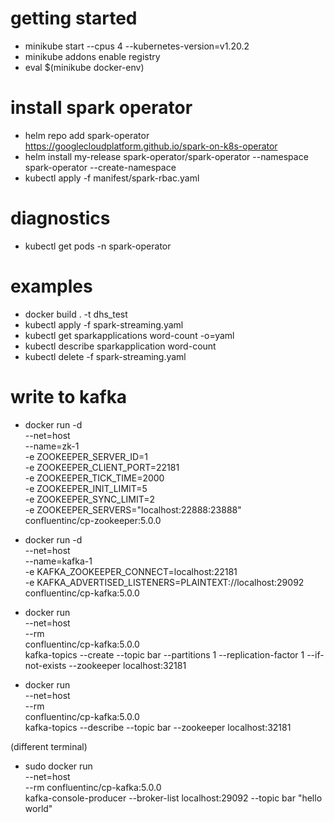 # getting started

* minikube start --cpus 4 --kubernetes-version=v1.20.2
* minikube addons enable registry
* eval $(minikube docker-env)

# install spark operator

* helm repo add spark-operator https://googlecloudplatform.github.io/spark-on-k8s-operator
* helm install my-release spark-operator/spark-operator --namespace spark-operator --create-namespace
* kubectl apply -f manifest/spark-rbac.yaml


# diagnostics

* kubectl get pods -n spark-operator


# examples

* docker build . -t dhs_test
* kubectl apply -f spark-streaming.yaml
* kubectl get sparkapplications word-count -o=yaml
* kubectl describe sparkapplication word-count
* kubectl delete -f spark-streaming.yaml

# write to kafka

* docker run -d \
   --net=host \
   --name=zk-1 \
   -e ZOOKEEPER_SERVER_ID=1 \
   -e ZOOKEEPER_CLIENT_PORT=22181 \
   -e ZOOKEEPER_TICK_TIME=2000 \
   -e ZOOKEEPER_INIT_LIMIT=5 \
   -e ZOOKEEPER_SYNC_LIMIT=2 \
   -e ZOOKEEPER_SERVERS="localhost:22888:23888" \
   confluentinc/cp-zookeeper:5.0.0

* docker run -d \
    --net=host \
    --name=kafka-1 \
    -e KAFKA_ZOOKEEPER_CONNECT=localhost:22181 \
    -e KAFKA_ADVERTISED_LISTENERS=PLAINTEXT://localhost:29092 \
    confluentinc/cp-kafka:5.0.0

* docker run \
  --net=host \
  --rm \
  confluentinc/cp-kafka:5.0.0 \
  kafka-topics --create --topic bar --partitions 1 --replication-factor 1 --if-not-exists --zookeeper localhost:32181

* docker run \
    --net=host \
    --rm \
    confluentinc/cp-kafka:5.0.0 \
    kafka-topics --describe --topic bar --zookeeper localhost:32181

(different terminal)
* sudo docker run \
  --net=host \
  --rm confluentinc/cp-kafka:5.0.0 \
  kafka-console-producer --broker-list localhost:29092 --topic bar "hello world"